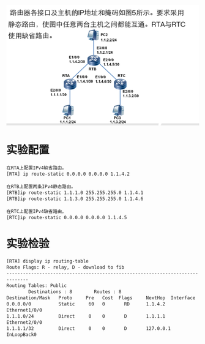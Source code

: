 ![](../../photo/Pasted%20image%2020221101184124.png)

# 实验配置
    在RTA上配置IPv4缺省路由。
    [RTA] ip route-static 0.0.0.0 0.0.0.0 1.1.4.2
    
    在RTB上配置两条IPv4静态路由。
    [RTB]ip route-static 1.1.1.0 255.255.255.0 1.1.4.1
    [RTB]ip route-static 1.1.3.0 255.255.255.0 1.1.4.6
    
    在RTC上配置IPv4缺省路由。
    [RTC]ip route-static 0.0.0.0 0.0.0.0 1.1.4.5

# 实验检验
    [RTA] display ip routing-table
    Route Flags: R - relay, D - download to fib
    ------------------------------------------------------------------------------
    Routing Tables: Public
            Destinations : 8        Routes : 8
    Destination/Mask   Proto     Pre   Cost  Flags     NextHop  Interface
    0.0.0.0/0          Static     60   0       RD      1.1.4.2    Ethernet1/0/0
    1.1.1.0/24         Direct     0    0       D       1.1.1.1    Ethernet2/0/0
    1.1.1.1/32         Direct     0    0       D       127.0.0.1  InLoopBack0

